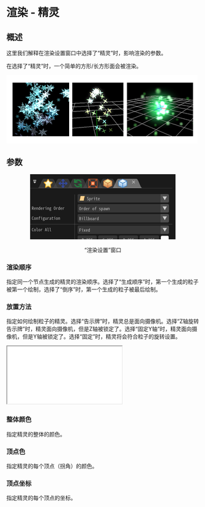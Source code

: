 ﻿# 渲染 - 精灵

## 概述

这里我们解释在渲染设置窗口中选择了“精灵”时，影响渲染的参数。

在选择了“精灵”时，一个简单的方形/长方形面会被渲染。

![](../../img/Reference/renderSprite.png)

## 参数
<div align="center">
<img src="../../img/Reference/Render/panel_sprite_en.png">
<p>“渲染设置”窗口</p>
</div>

### 渲染顺序

指定同一个节点生成的精灵的渲染顺序。选择了“生成顺序”时，第一个生成的粒子被第一个绘制，选择了“倒序”时，第一个生成的粒子被最后绘制。

### 放置方法

指定如何绘制粒子的精灵。选择“告示牌”时，精灵总是面向摄像机。选择“Z轴旋转告示牌”时，精灵面向摄像机，但是Z轴被锁定了。选择“固定Y轴”时，精灵面向摄像机，但是Y轴被锁定了。选择“固定”时，精灵将会符合粒子的旋转设置。

<iframe src='../../Effects/viewer_en.html#References/Render/sprite_configuration.efkefc'></iframe>

### 整体颜色

指定精灵的整体的颜色。

### 顶点色

指定精灵的每个顶点（拐角）的颜色。

### 顶点坐标

指定精灵的每个顶点的坐标。

